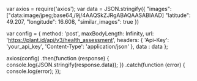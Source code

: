 var axios = require('axios');
var data = JSON.stringify({
    "images": ["data:image/jpeg;base64,/9j/4AAQSkZJRgABAQAASABIAAD]
    "latitude": 49.207,
  "longitude": 16.608,
  "similar_images": true
})

var config = {
  method: 'post',
maxBodyLength: Infinity,
  url: 'https://plant.id/api/v3/health_assessment',
  headers: { 
    'Api-Key': 'your_api_key', 
    'Content-Type': 'application/json'
  },
  data : data
};

axios(config)
.then(function (response) {
  console.log(JSON.stringify(response.data));
})
.catch(function (error) {
  console.log(error);
});
